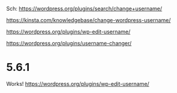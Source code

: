 Sch: https://wordpress.org/plugins/search/change+username/

https://kinsta.com/knowledgebase/change-wordpress-username/

https://wordpress.org/plugins/wp-edit-username/

https://wordpress.org/plugins/username-changer/

# 5.6.1
Works!
https://wordpress.org/plugins/wp-edit-username/
